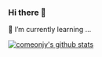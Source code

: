 ### Hi there 👋

 🌱 I’m currently learning ...

[![comeonjy's github stats](https://github-readme-stats.vercel.app/api?username=comeonjy&count_private=true&show_icons=true&theme=buefy)](https://github.com/anuraghazra/github-readme-stats)


